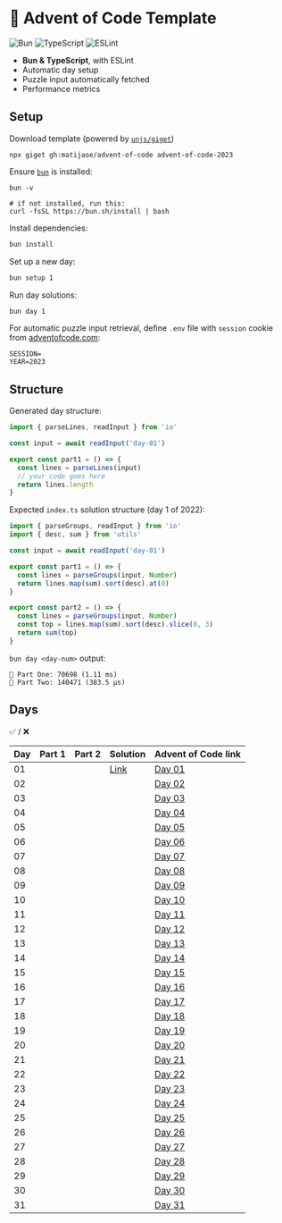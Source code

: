 # 🎄 Advent of Code Template

![Bun](https://img.shields.io/badge/Bun-%23000000.svg?style=for-the-badge&logo=bun&logoColor=white) ![TypeScript](https://img.shields.io/badge/typescript-%23007ACC.svg?style=for-the-badge&logo=typescript&logoColor=white)
![ESLint](https://img.shields.io/badge/ESLint-4B3263?style=for-the-badge&logo=eslint&logoColor=white)

- **Bun & TypeScript**, with ESLint
- Automatic day setup
- Puzzle input automatically fetched
- Performance metrics

## Setup

Download template (powered by [`unjs/giget`](https://github.com/unjs/giget))
```shell
npx giget gh:matijaoe/advent-of-code advent-of-code-2023
```

Ensure [`bun`](https://bun.sh/) is installed:
```
bun -v

# if not installed, run this:
curl -fsSL https://bun.sh/install | bash
```

Install dependencies:
```bash
bun install
```

Set up a new day:
```bash
bun setup 1
```

Run day solutions:
```bash
bun day 1
```

For automatic puzzle input retrieval, define `.env` file with `session` cookie from [adventofcode.com](https://adventofcode.com):
```env
SESSION=
YEAR=2023
```

## Structure

Generated day structure:
```ts
import { parseLines, readInput } from 'io'

const input = await readInput('day-01')

export const part1 = () => {
  const lines = parseLines(input)
  // your code goes here
  return lines.length
}
```

Expected `index.ts` solution structure (day 1 of 2022):
```ts
import { parseGroups, readInput } from 'io'
import { desc, sum } from 'utils'

const input = await readInput('day-01')

export const part1 = () => {
  const lines = parseGroups(input, Number)
  return lines.map(sum).sort(desc).at(0)
}

export const part2 = () => {
  const lines = parseGroups(input, Number)
  const top = lines.map(sum).sort(desc).slice(0, 3)
  return sum(top)
}
```

`bun day <day-num>` output:
```
🌲 Part One: 70698 (1.11 ms)
🎄 Part Two: 140471 (383.5 µs)
```


## Days
✅ / ❌

| Day | Part 1 | Part 2 | Solution                      | Advent of Code link                                   |
| --- | ------ | ------ | ----------------------------- | ------------------------------------------ |
| 01  |        |        | [Link](./src/day-01/index.ts) | [Day 01](https://adventofcode.com/2023/day/1) |
| 02  |        |        |                               | [Day 02](https://adventofcode.com/2023/day/2) |
| 03  |        |        |                               | [Day 03](https://adventofcode.com/2023/day/3) |
| 04  |        |        |                               | [Day 04](https://adventofcode.com/2023/day/4) |
| 05  |        |        |                               | [Day 05](https://adventofcode.com/2023/day/5) |
| 06  |        |        |                               | [Day 06](https://adventofcode.com/2023/day/6) |
| 07  |        |        |                               | [Day 07](https://adventofcode.com/2023/day/7) |
| 08  |        |        |                               | [Day 08](https://adventofcode.com/2023/day/8) |
| 09  |        |        |                               | [Day 09](https://adventofcode.com/2023/day/9) |
| 10  |        |        |                               | [Day 10](https://adventofcode.com/2023/day/10) |
| 11  |        |        |                               | [Day 11](https://adventofcode.com/2023/day/11) |
| 12  |        |        |                               | [Day 12](https://adventofcode.com/2023/day/12) |
| 13  |        |        |                               | [Day 13](https://adventofcode.com/2023/day/13) |
| 14  |        |        |                               | [Day 14](https://adventofcode.com/2023/day/14) |
| 15  |        |        |                               | [Day 15](https://adventofcode.com/2023/day/15) |
| 16  |        |        |                               | [Day 16](https://adventofcode.com/2023/day/16) |
| 17  |        |        |                               | [Day 17](https://adventofcode.com/2023/day/17) |
| 18  |        |        |                               | [Day 18](https://adventofcode.com/2023/day/18) |
| 19  |        |        |                               | [Day 19](https://adventofcode.com/2023/day/19) |
| 20  |        |        |                               | [Day 20](https://adventofcode.com/2023/day/20) |
| 21  |        |        |                               | [Day 21](https://adventofcode.com/2023/day/21) |
| 22  |        |        |                               | [Day 22](https://adventofcode.com/2023/day/22) |
| 23  |        |        |                               | [Day 23](https://adventofcode.com/2023/day/23) |
| 24  |        |        |                               | [Day 24](https://adventofcode.com/2023/day/24) |
| 25  |        |        |                               | [Day 25](https://adventofcode.com/2023/day/25) |
| 26  |        |        |                               | [Day 26](https://adventofcode.com/2023/day/26) |
| 27  |        |        |                               | [Day 27](https://adventofcode.com/2023/day/27) |
| 28  |        |        |                               | [Day 28](https://adventofcode.com/2023/day/28) |
| 29  |        |        |                               | [Day 29](https://adventofcode.com/2023/day/29) |
| 30  |        |        |                               | [Day 30](https://adventofcode.com/2023/day/30) |
| 31  |        |        |                               | [Day 31](https://adventofcode.com/2023/day/31) |
